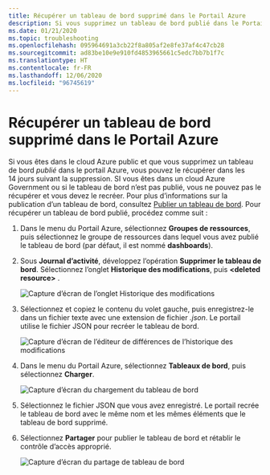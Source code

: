 ```yaml
---
title: Récupérer un tableau de bord supprimé dans le Portail Azure
description: Si vous supprimez un tableau de bord publié dans le Portail Azure, vous pouvez le récupérer.
ms.date: 01/21/2020
ms.topic: troubleshooting
ms.openlocfilehash: 095964691a3cb22f8a805af2e8fe37af4c47cb28
ms.sourcegitcommit: ad83be10e9e910fd4853965661c5edc7bb7b1f7c
ms.translationtype: HT
ms.contentlocale: fr-FR
ms.lasthandoff: 12/06/2020
ms.locfileid: "96745619"
---
```

# <a name="recover-a-deleted-dashboard-in-the-azure-portal"></a>Récupérer un tableau de bord supprimé dans le Portail Azure

Si vous êtes dans le cloud Azure public et que vous supprimez un tableau de bord _publié_ dans le portail Azure, vous pouvez le récupérer dans les 14 jours suivant la suppression. SI vous êtes dans un cloud Azure Government ou si le tableau de bord n’est pas publié, vous ne pouvez pas le récupérer et vous devez le recréer. Pour plus d’informations sur la publication d’un tableau de bord, consultez [Publier un tableau de bord](azure-portal-dashboard-share-access.md#publish-dashboard). Pour récupérer un tableau de bord publié, procédez comme suit :

1. Dans le menu du Portail Azure, sélectionnez **Groupes de ressources**, puis sélectionnez le groupe de ressources dans lequel vous avez publié le tableau de bord (par défaut, il est nommé **dashboards**).

1. Sous **Journal d’activité**, développez l’opération **Supprimer le tableau de bord**. Sélectionnez l’onglet **Historique des modifications**, puis **\<deleted resource\>** .

    ![Capture d’écran de l’onglet Historique des modifications](media/recover-shared-deleted-dashboard/change-history-tab.png)

1. Sélectionnez et copiez le contenu du volet gauche, puis enregistrez-le dans un fichier texte avec une extension de fichier _.json_. Le portail utilise le fichier JSON pour recréer le tableau de bord.

    ![Capture d’écran de l’éditeur de différences de l’historique des modifications](media/recover-shared-deleted-dashboard/change-history-diff.png)

1. Dans le menu du Portail Azure, sélectionnez **Tableaux de bord**, puis sélectionnez **Charger**.

    ![Capture d’écran du chargement du tableau de bord](media/recover-shared-deleted-dashboard/dashboard-upload.png)

1. Sélectionnez le fichier JSON que vous avez enregistré. Le portail recrée le tableau de bord avec le même nom et les mêmes éléments que le tableau de bord supprimé.

1. Sélectionnez **Partager** pour publier le tableau de bord et rétablir le contrôle d’accès approprié.

    ![Capture d’écran du partage de tableau de bord](media/recover-shared-deleted-dashboard/dashboard-share.png)
